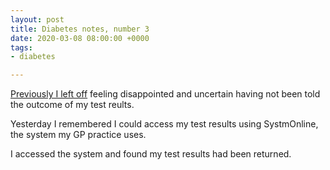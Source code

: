 ```yaml
---
layout: post
title: Diabetes notes, number 3
date: 2020-03-08 08:00:00 +0000
tags:
- diabetes

---
```

[Previously I left off](https://www.ermlikeyeah.com/diabetes-2) feeling disappointed and uncertain having not been told the outcome of my test reults.

Yesterday I remembered I could access my test results using SystmOnline, the system my GP practice uses.

I accessed the system and found my test results had been returned.

